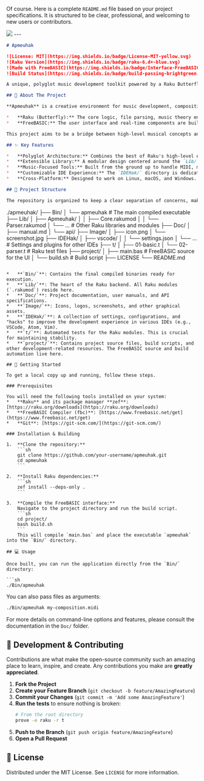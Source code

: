 Of course. Here is a complete `README.md` file based on your project specifications. It is structured to be clear, professional, and welcoming to new users or contributors.

<img src="../image/logon.avif">
---

```markdown
# Apmeuhak

![License: MIT](https://img.shields.io/badge/License-MIT-yellow.svg)
![Raku Version](https://img.shields.io/badge/raku-6.d+-blue.svg)
![Made with FreeBASIC](https://img.shields.io/badge/Interface-FreeBASIC-green.svg)
![Build Status](https://img.shields.io/badge/build-passing-brightgreen.svg)

A unique, polyglot music development toolkit powered by a Raku Butterfly core and a FreeBASIC user interface.

## 🎵 About The Project

**Apmeuhak** is a creative environment for music development, composition, and file manipulation. It leverages the strength of two distinct languages:

*   **Raku (Butterfly):** The core logic, file parsing, music theory engine, and data manipulation are handled by Raku. Its powerful grammar engine (for parsing complex music formats), concurrency features, and expressive syntax make it ideal for the backend.
*   **FreeBASIC:** The user interface and real-time components are built with FreeBASIC, which compiles to fast, lightweight, native executables with minimal dependencies. This provides a snappy and responsive user experience.

This project aims to be a bridge between high-level musical concepts and low-level performance, providing a powerful set of tools for hobbyists and professionals alike.

## ✨ Key Features

*   **Polyglot Architecture:** Combines the best of Raku's high-level expressiveness and FreeBASIC's raw speed.
*   **Extensible Library:** A modular design centered around the `Lib/` directory allows for easy addition of new formats, effects, or instruments.
*   **Music-Focused Tools:** Built from the ground up to handle MIDI, music notation, synth definitions, and other music-related file formats.
*   **Customizable IDE Experience:** The `IDEHak/` directory is dedicated to scripts and configurations for enhancing your development workflow in various IDEs.
*   **Cross-Platform:** Designed to work on Linux, macOS, and Windows.

## 📂 Project Structure

The repository is organized to keep a clear separation of concerns, making it easy to navigate and contribute.

```
./apmeuhak/
├── Bin/
│   └── apmeuhak        # The main compiled executable
├── Lib/
│   ├── Apmeuhak/
│   │   ├── Core.rakumod
│   │   └── Parser.rakumod
│   └── ...             # Other Raku libraries and modules
├── Doc/
│   ├── manual.md
│   └── api/
├── Image/
│   ├── icon.png
│   └── screenshot.jpg
├── IDEHak/
│   ├── vscode/
│   │   └── settings.json
│   └── ...             # Settings and plugins for other IDEs
├── t/
│   ├── 01-basic.t
│   └── 02-parser.t     # Raku test files
├── project/
│   ├── main.bas        # FreeBASIC source for the UI
│   └── build.sh        # Build script
├── LICENSE
└── README.md
```

*   **`Bin/`**: Contains the final compiled binaries ready for execution.
*   **`Lib/`**: The heart of the Raku backend. All Raku modules (`.rakumod`) reside here.
*   **`Doc/`**: Project documentation, user manuals, and API specifications.
*   **`Image/`**: Icons, logos, screenshots, and other graphical assets.
*   **`IDEHak/`**: A collection of settings, configurations, and "hacks" to improve the development experience in various IDEs (e.g., VSCode, Atom, Vim).
*   **`t/`**: Automated tests for the Raku modules. This is crucial for maintaining stability.
*   **`project/`**: Contains project source files, build scripts, and other development-related resources. The FreeBASIC source and build automation live here.

## 🚀 Getting Started

To get a local copy up and running, follow these steps.

### Prerequisites

You will need the following tools installed on your system:
*   **Raku** and its package manager **zef**: [https://raku.org/downloads](https://raku.org/downloads)
*   **FreeBASIC Compiler (fbc)**: [https://www.freebasic.net/get](https://www.freebasic.net/get)
*   **Git**: [https://git-scm.com/](https://git-scm.com/)

### Installation & Building

1.  **Clone the repository:**
    ```sh
    git clone https://github.com/your-username/apmeuhak.git
    cd apmeuhak
    ```

2.  **Install Raku dependencies:**
    ```sh
    zef install --deps-only .
    ```

3.  **Compile the FreeBASIC interface:**
    Navigate to the project directory and run the build script.
    ```sh
    cd project/
    bash build.sh
    ```
    This will compile `main.bas` and place the executable `apmeuhak` into the `Bin/` directory.

## 💻 Usage

Once built, you can run the application directly from the `Bin/` directory:

```sh
./Bin/apmeuhak
```

You can also pass files as arguments:
```sh
./Bin/apmeuhak my-composition.midi
```

For more details on command-line options and features, please consult the documentation in the `Doc/` folder.

## 🔧 Development & Contributing

Contributions are what make the open-source community such an amazing place to learn, inspire, and create. Any contributions you make are **greatly appreciated**.

1.  **Fork the Project**
2.  **Create your Feature Branch** (`git checkout -b feature/AmazingFeature`)
3.  **Commit your Changes** (`git commit -m 'Add some AmazingFeature'`)
4.  **Run the tests** to ensure nothing is broken:
    ```sh
    # From the root directory
    prove -e raku -r t
    ```
5.  **Push to the Branch** (`git push origin feature/AmazingFeature`)
6.  **Open a Pull Request**

## 📜 License

Distributed under the MIT License. See `LICENSE` for more information.
```